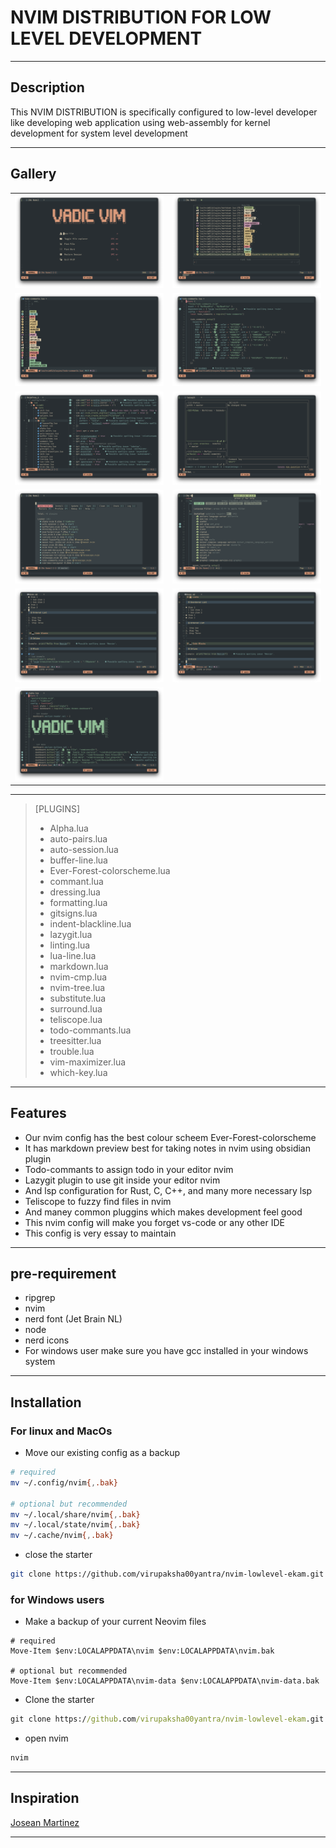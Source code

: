 # NVIM DISTRIBUTION FOR LOW LEVEL DEVELOPMENT

---

## Description

This NVIM DISTRIBUTION is specifically configured to low-level developer
like developing web application using web-assembly
for kernel development
for system level development

---

## Gallery

|                                                                                                 |                                                                                                 |
| :---------------------------------------------------------------------------------------------: | :---------------------------------------------------------------------------------------------: |
| ![img01](https://github.com/virupaksha00yantra/nvim-lowlevel-ekam/blob/main/img01.png?raw=true) | ![img02](https://github.com/virupaksha00yantra/nvim-lowlevel-ekam/blob/main/img02.png?raw=true) |
| ![img03](https://github.com/virupaksha00yantra/nvim-lowlevel-ekam/blob/main/img03.png?raw=true) | ![img04](https://github.com/virupaksha00yantra/nvim-lowlevel-ekam/blob/main/img04.png?raw=true) |
| ![img05](https://github.com/virupaksha00yantra/nvim-lowlevel-ekam/blob/main/img05.png?raw=true) | ![img06](https://github.com/virupaksha00yantra/nvim-lowlevel-ekam/blob/main/img06.png?raw=true) |
| ![img07](https://github.com/virupaksha00yantra/nvim-lowlevel-ekam/blob/main/img07.png?raw=true) | ![img08](https://github.com/virupaksha00yantra/nvim-lowlevel-ekam/blob/main/img08.png?raw=true) |
| ![img09](https://github.com/virupaksha00yantra/nvim-lowlevel-ekam/blob/main/img09.png?raw=true) | ![img10](https://github.com/virupaksha00yantra/nvim-lowlevel-ekam/blob/main/img10.png?raw=true) |
| ![img11](https://github.com/virupaksha00yantra/nvim-lowlevel-ekam/blob/main/img11.png?raw=true) |                                                                                                 |

---

> [PLUGINS]
>
> - Alpha.lua
> - auto-pairs.lua
> - auto-session.lua
> - buffer-line.lua
> - Ever-Forest-colorscheme.lua
> - commant.lua
> - dressing.lua
> - formatting.lua
> - gitsigns.lua
> - indent-blackline.lua
> - lazygit.lua
> - linting.lua
> - lua-line.lua
> - markdown.lua
> - nvim-cmp.lua
> - nvim-tree.lua
> - substitute.lua
> - surround.lua
> - teliscope.lua
> - todo-commants.lua
> - treesitter.lua
> - trouble.lua
> - vim-maximizer.lua
> - which-key.lua

---

## Features

- Our nvim config has the best colour scheem Ever-Forest-colorscheme
- It has markdown preview best for taking notes in nvim using obsidian plugin
- Todo-commants to assign todo in your editor nvim
- Lazygit plugin to use git inside your editor nvim
- And lsp configuration for Rust, C, C++, and many more necessary lsp
- Teliscope to fuzzy find files in nvim
- And maney common pluggins which makes development feel good
- This nvim config will make you forget vs-code or any other IDE
- This config is very essay to maintain

---

## pre-requirement

- ripgrep
- nvim
- nerd font (Jet Brain NL)
- node
- nerd icons
- For windows user make sure you have gcc installed in your windows system

---

## Installation

### For linux and MacOs

- Move our existing config as a backup

```bash
# required
mv ~/.config/nvim{,.bak}

# optional but recommended
mv ~/.local/share/nvim{,.bak}
mv ~/.local/state/nvim{,.bak}
mv ~/.cache/nvim{,.bak}
```

- close the starter

```bash
git clone https://github.com/virupaksha00yantra/nvim-lowlevel-ekam.git ~/.config/nvim

```

### for Windows users

- Make a backup of your current Neovim files

```CMD
# required
Move-Item $env:LOCALAPPDATA\nvim $env:LOCALAPPDATA\nvim.bak

# optional but recommended
Move-Item $env:LOCALAPPDATA\nvim-data $env:LOCALAPPDATA\nvim-data.bak
```

- Clone the starter

```cmd
git clone https://github.com/virupaksha00yantra/nvim-lowlevel-ekam.git $env:LOCALAPPDATA\nvim
```

- open nvim

```cmd
nvim
```

---

## Inspiration

[Josean Martinez](https://www.youtube.com/watch?v=6pAG3BHurdM)

---
